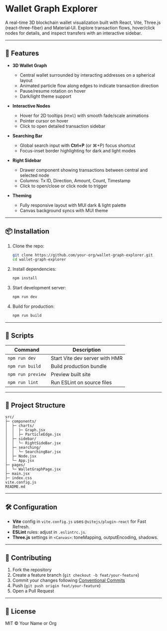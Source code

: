 # Wallet Graph Explorer

A real-time 3D blockchain wallet visualization built with React, Vite, Three.js (react-three-fiber) and Material‑UI. Explore transaction flows, hover/click nodes for details, and inspect transfers with an interactive sidebar.

---

## 🚀 Features

* **3D Wallet Graph**

  * Central wallet surrounded by interacting addresses on a spherical layout
  * Animated particle flow along edges to indicate transaction direction
  * Pause/resume rotation on hover
  * Dark/light theme support

* **Interactive Nodes**

  * Hover for 2D tooltips (`Html`) with smooth fade/scale animations
  * Pointer cursor on hover
  * Click to open detailed transaction sidebar

* **Searching Bar**

  * Global search input with **Ctrl+P** (or ⌘+P) focus shortcut
  * Focus-inset border highlighting for dark and light modes

* **Right Sidebar**

  * Drawer component showing transactions between central and selected node
  * Columns: Tx ID, Direction, Amount, Count, Timestamp
  * Click to open/close or click node to trigger

* **Theming**

  * Fully responsive layout with MUI dark & light palette
  * Canvas background syncs with MUI theme

---

## 📦 Installation

1. Clone the repo:

   ```bash
   git clone https://github.com/your-org/wallet-graph-explorer.git
   cd wallet-graph-explorer
   ```

2. Install dependencies:

   ```bash
   npm install
   ```

3. Start development server:

   ```bash
   npm run dev
   ```

4. Build for production:

   ```bash
   npm run build
   ```

---

## 🔧 Scripts

| Command           | Description                    |
| ----------------- | ------------------------------ |
| `npm run dev`     | Start Vite dev server with HMR |
| `npm run build`   | Build production bundle        |
| `npm run preview` | Preview built site             |
| `npm run lint`    | Run ESLint on source files     |

---

## 📁 Project Structure

```text
src/
├─ components/
│  ├─ charts/
│  │  ├─ Graph.jsx
│  │  ├─ ParticleEdge.jsx
│  ├─ sidebar/
│  │  └─ RightSideBar.jsx
│  ├─ searching/
│  │  └─ SearchingBar.jsx
│  ├─ Node.jsx
│  └─ App.jsx
├─ pages/
│  └─ WalletGraphPage.jsx
├─ main.jsx
├─ index.css
vite.config.js
README.md
```

---

## 🛠️ Configuration

* **Vite** config in `vite.config.js` uses `@vitejs/plugin-react` for Fast Refresh.
* **ESLint** rules: adjust in `.eslintrc.js`.
* **Three.js** settings in `<Canvas>`: toneMapping, outputEncoding, shadows.

---

## 🤝 Contributing

1. Fork the repository
2. Create a feature branch (`git checkout -b feat/your-feature`)
3. Commit your changes following [Conventional Commits](https://www.conventionalcommits.org/)
4. Push (`git push origin feat/your-feature`)
5. Open a Pull Request

---

## 📜 License

MIT © Your Name or Org
